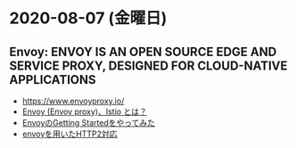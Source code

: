 # 2020-08-07 (金曜日)

## Envoy: ENVOY IS AN OPEN SOURCE EDGE AND SERVICE PROXY, DESIGNED FOR CLOUD-NATIVE APPLICATIONS

- https://www.envoyproxy.io/
- [Envoy (Envoy proxy)、Istio とは？](https://qiita.com/seikoudoku2000/items/9d54f910d6f05cbd556d)
- [EnvoyのGetting Startedをやってみた](https://qiita.com/yutachaos/items/b982575971746c222864)
- [envoyを用いたHTTP2対応](https://qiita.com/atsusics/items/5efc2cc1c48ee2f4796b)
